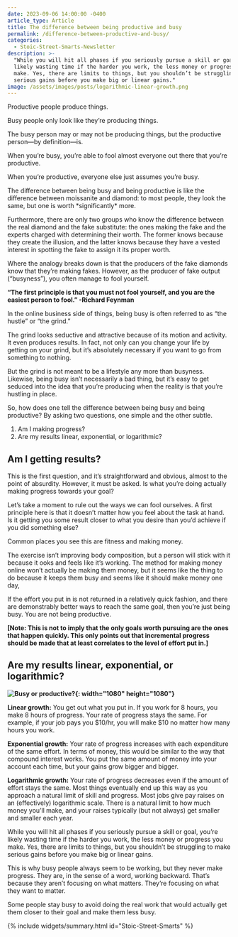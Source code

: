 ```yaml
---
date: 2023-09-06 14:00:00 -0400
article_type: Article
title: The difference between being productive and busy
permalink: /difference-between-productive-and-busy/
categories:
  - Stoic-Street-Smarts-Newsletter
description: >-
  "While you will hit all phases if you seriously pursue a skill or goal, you’re
  likely wasting time if the harder you work, the less money or progress you
  make. Yes, there are limits to things, but you shouldn’t be struggling to make
  serious gains before you make big or linear gains."
image: /assets/images/posts/logarithmic-linear-growth.png
---
```

Productive people produce things.

Busy people only look like they’re producing things.

The busy person may or may not be producing things, but the productive person—by definition—is.

When you’re busy, you’re able to fool almost everyone out there that you’re productive.

When you’re productive, everyone else just assumes you’re busy.

The difference between being busy and being productive is like the difference between moissanite and diamond: to most people, they look the same, but one is worth \*significantly\* more.

Furthermore, there are only two groups who know the difference between the real diamond and the fake substitute: the ones making the fake and the experts charged with determining their worth. The former knows because they create the illusion, and the latter knows because they have a vested interest in spotting the fake to assign it its proper worth.

Where the analogy breaks down is that the producers of the fake diamonds know that they’re making fakes. However, as the producer of fake output (“busyness”), you often manage to fool yourself.

**“The first principle is that you must not fool yourself, and you are the easiest person to fool.” -Richard Feynman**

In the online business side of things, being busy is often referred to as “the hustle” or “the grind.”

The grind looks seductive and attractive because of its motion and activity. It even produces results. In fact, not only can you change your life by getting on your grind, but it’s absolutely necessary if you want to go from something to nothing.

But the grind is not meant to be a lifestyle any more than busyness. Likewise, being busy isn’t necessarily a bad thing, but it’s easy to get seduced into the idea that you’re producing when the reality is that you’re hustling in place.

So, how does one tell the difference between being busy and being productive? By asking two questions, one simple and the other subtle.

1. Am I making progress?
2. Are my results linear, exponential, or logarithmic?

## **Am I getting results?**

This is the first question, and it’s straightforward and obvious, almost to the point of absurdity. However, it must be asked. Is what you’re doing actually making progress towards your goal?

Let’s take a moment to rule out the ways we can fool ourselves. A first principle here is that it doesn’t matter how you feel about the task at hand. Is it getting you some result closer to what you desire than you’d achieve if you did something else?

Common places you see this are fitness and making money.

The exercise isn’t improving body composition, but a person will stick with it because it ooks and feels like it’s working. The method for making money online won’t actually be making them money, but it seems like the thing to do because it keeps them busy and seems like it should make money one day,

If the effort you put in is not returned in a relatively quick fashion, and there are demonstrably better ways to reach the same goal, then you’re just being busy. You are not being productive.

**\[Note: This is not to imply that the only goals worth pursuing are the ones that happen quickly. This only points out that incremental progress should be made that at least correlates to the level of effort put in.\]**

## **Are my results linear, exponential, or logarithmic?**

**![Busy or productive?](blob:https://app.cloudcannon.com/7e117299-b22c-4984-a429-1fa240b67976 "Busy or productive"){: width="1080" height="1080"}**



**Linear growth:**&nbsp;You get out what you put in. If you work for 8 hours, you make 8 hours of progress. Your rate of progress stays the same. For example, if your job pays you $10/hr, you will make $10 no matter how many hours you work.

**Exponential growth:**&nbsp;Your rate of progress increases with each expenditure of the same effort. In terms of money, this would be similar to the way that compound interest works. You put the same amount of money into your account each time, but your gains grow bigger and bigger.

**Logarithmic growth:**&nbsp;Your rate of progress decreases even if the amount of effort stays the same. Most things eventually end up this way as you approach a natural limit of skill and progress. Most jobs give pay raises on an (effectively) logarithmic scale. There is a natural limit to how much money you’ll make, and your raises typically (but not always) get smaller and smaller each year.

While you will hit all phases if you seriously pursue a skill or goal, you’re likely wasting time if the harder you work, the less money or progress you make. Yes, there are limits to things, but you shouldn’t be struggling to make serious gains before you make big or linear gains.

This is why busy people always seem to be working, but they never make progress. They are, in the sense of a word, working backward. That’s because they aren’t focusing on what matters. They’re focusing on what they want to matter.

Some people stay busy to avoid doing the real work that would actually get them closer to their goal and make them less busy.

{% include widgets/summary.html id="Stoic-Street-Smarts" %}